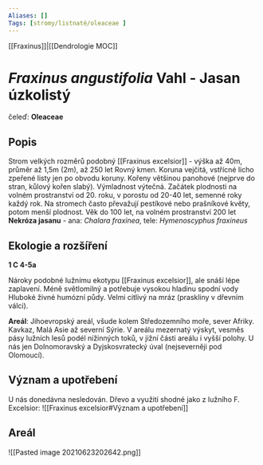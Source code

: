 ```yaml
---
Aliases: []
Tags: [stromy/listnaté/oleaceae ]
---
```

[[Fraxinus]]|[[Dendrologie MOC]]


# *Fraxinus angustifolia* Vahl - Jasan úzkolistý

čeleď: **Oleaceae**

## Popis
Strom velkých rozměrů podobný [[Fraxinus excelsior]] - výška až 40m, průměr až 1,5m (2m), až 250 let
Rovný kmen.
Koruna vejčitá, vstřícné licho zpeřené listy jen po obvodu koruny.
Kořeny většinou panohové (nejprve do stran, kůlový kořen slabý).
Výmladnost výtečná.
Začátek plodnosti na volném prostranství od 20. roku, v porostu od 20-40 let, semenné roky každý rok. Na stromech často převažují pestíkové nebo prašníkové květy, potom menší plodnost.
Věk do 100 let, na volném prostranství 200 let
__Nekróza jasanu__ - ana: *Chalara fraxinea*, tele: *Hymenoscyphus fraxineus*

## Ekologie a rozšíření
**1 C 4-5a**

Nároky podobné lužnímu ekotypu [[Fraxinus excelsior]], ale snáší lépe zaplavení.
Méně světlomilný a potřebuje vysokou hladinu spodní vody
Hluboké živné humózní půdy.
Velmi citlivý na mráz (praskliny v dřevním válci).

**Areál**: Jihoevropský areál, všude kolem Středozemního moře, sever Afriky. Kavkaz, Malá Asie až severní Sýrie. V areálu mezernatý výskyt, vesměs pásy lužních lesů podél nížinných toků, v jižní části areálu i vyšší polohy.
U nás jen Dolnomoravský a Dyjskosvratecký úval (nejseverněji pod Olomoucí).

## Význam a upotřebení
U nás donedávna nesledován. Dřevo a využití shodné jako z lužního F. Excelsior:
![[Fraxinus excelsior#Význam a upotřebení]]

## Areál

![[Pasted image 20210623202642.png]]